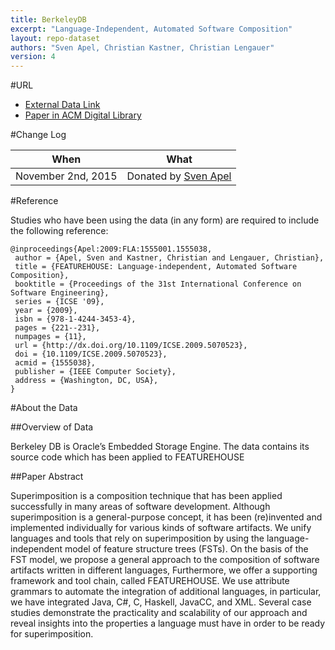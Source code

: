 ```yaml
---
title: BerkeleyDB
excerpt: "Language-Independent, Automated Software Composition"
layout: repo-dataset
authors: "Sven Apel, Christian Kastner, Christian Lengauer"
version: 4
---
```


#URL

* [External Data Link](http://www.oracle.com/technetwork/database/database-technologies/berkeleydb/downloads/index.html)
* [Paper in ACM Digital Library](http://dl.acm.org/citation.cfm?id=1555038)

#Change Log

When | What
---- | ----
November 2nd, 2015 | Donated by [Sven Apel](mailto:apel@uni-passau.de)

#Reference

Studies who have been using the data (in any form) are required to include the following reference:

```
@inproceedings{Apel:2009:FLA:1555001.1555038,
 author = {Apel, Sven and Kastner, Christian and Lengauer, Christian},
 title = {FEATUREHOUSE: Language-independent, Automated Software Composition},
 booktitle = {Proceedings of the 31st International Conference on Software Engineering},
 series = {ICSE '09},
 year = {2009},
 isbn = {978-1-4244-3453-4},
 pages = {221--231},
 numpages = {11},
 url = {http://dx.doi.org/10.1109/ICSE.2009.5070523},
 doi = {10.1109/ICSE.2009.5070523},
 acmid = {1555038},
 publisher = {IEEE Computer Society},
 address = {Washington, DC, USA},
}
```

#About the Data

##Overview of Data

Berkeley DB is Oracle’s Embedded Storage Engine. The data contains its source code which has been applied to FEATUREHOUSE

##Paper Abstract

Superimposition is a composition technique that has been applied successfully in many areas of software development. Although superimposition is a general-purpose concept, it has been (re)invented and implemented individually for various kinds of software artifacts. We unify languages and tools that rely on superimposition by using the language-independent model of feature structure trees (FSTs). On the basis of the FST model, we propose a general approach to the composition of software artifacts written in different languages, Furthermore, we offer a supporting framework and tool chain, called FEATUREHOUSE. We use attribute grammars to automate the integration of additional languages, in particular, we have integrated Java, C#, C, Haskell, JavaCC, and XML. Several case studies demonstrate the practicality and scalability of our approach and reveal insights into the properties a language must have in order to be ready for superimposition.
